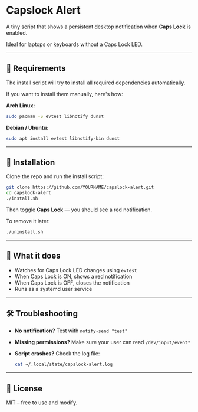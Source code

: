 # Capslock Alert

A tiny script that shows a persistent desktop notification when **Caps Lock** is enabled.

Ideal for laptops or keyboards without a Caps Lock LED.

---

## 🔧 Requirements

The install script will try to install all required dependencies automatically.

If you want to install them manually, here's how:

**Arch Linux:**

```bash
sudo pacman -S evtest libnotify dunst
```

**Debian / Ubuntu:**

```bash
sudo apt install evtest libnotify-bin dunst
```

---

## 🚀 Installation

Clone the repo and run the install script:

```bash
git clone https://github.com/YOURNAME/capslock-alert.git
cd capslock-alert
./install.sh
```

Then toggle **Caps Lock** — you should see a red notification.

To remove it later:

```bash
./uninstall.sh
```

---

## 🔄 What it does

* Watches for Caps Lock LED changes using `evtest`
* When Caps Lock is ON, shows a red notification
* When Caps Lock is OFF, closes the notification
* Runs as a systemd user service

---

## 🛠 Troubleshooting

* **No notification?** Test with `notify-send "test"`
* **Missing permissions?** Make sure your user can read `/dev/input/event*`
* **Script crashes?** Check the log file:

  ```bash
  cat ~/.local/state/capslock-alert.log
  ```

---

## 📄 License

MIT – free to use and modify.
